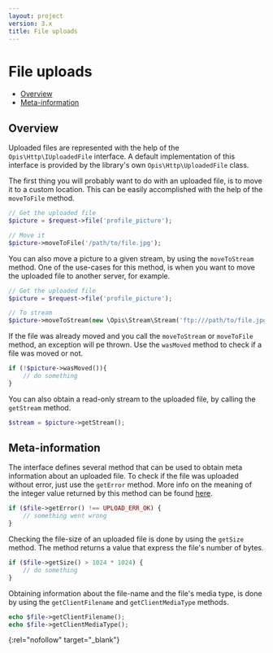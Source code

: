 ```yaml
---
layout: project
version: 3.x
title: File uploads
---
```

# File uploads

* [Overview](#overview)
* [Meta-information](#meta-information)

## Overview

Uploaded files are represented with the help of the `Opis\Http\IUploadedFile` interface.
A default implementation of this interface is provided by the library's own `Opis\Http\UploadedFile` class.

The first thing you will probably want to do with an uploaded file, is to move it to a custom location. 
This can be easily accomplished with the help of the `moveToFile` method. 

```php
// Get the uploaded file
$picture = $request->file('profile_picture');

// Move it
$picture->moveToFile('/path/to/file.jpg');
```

You can also move a picture to a given stream, by using the `moveToStream` method. 
One of the use-cases for this method, is when you want to move the uploaded file to another server, for example.

```php
// Get the uploaded file
$picture = $request->file('profile_picture');

// To stream
$picture->moveToStream(new \Opis\Stream\Stream('ftp:///path/to/file.jpg', 'w'));
```

If the file was already moved and you call the `moveToStream` or `moveToFile` method, an exception
will pe thrown. Use the `wasMoved` method to check if a file was moved or not.

```php
if (!$picture->wasMoved()){
    // do something
}
```

You can also obtain a read-only stream to the uploaded file, by calling the `getStream` method.

```php
$stream = $picture->getStream();
```

## Meta-information

The interface defines several method that can be used to obtain meta information about an uploaded file.
To check if the file was uploaded without error, just use the `getError` method. 
More info on the meaning of the integer value returned by this method can be found [here][file_upload].

```php
if ($file->getError() !== UPLOAD_ERR_OK) {
    // something went wrong
}
```

Checking the file-size of an uploaded file is done by using the `getSize` method. The method returns a value
that express the file's number of bytes.

```php
if ($file->getSize() > 1024 * 1024) {
    // do something
}
```

Obtaining information about the file-name and the file's media type, is done by using the
`getClientFilename` and `getClientMediaType` methods.

```php
echo $file->getClientFilename();
echo $file->getClientMediaType();
```

[file_upload]: http://php.net/manual/en/features.file-upload.errors.php "Error Messages Explained" 
{:rel="nofollow" target="_blank"}
